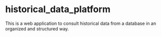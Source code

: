 # historical_data_platform
This is a web application to consult historical data from a database in an organized and structured way.

